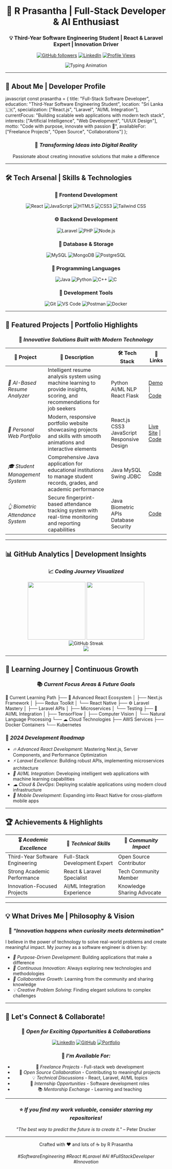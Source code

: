 <div align="center">

# 🚀 R Prasantha | Full-Stack Developer & AI Enthusiast

### 💡 Third-Year Software Engineering Student | React & Laravel Expert | Innovation Driver

[![GitHub followers](https://img.shields.io/github/followers/Prasantha123123?label=Follow%20me&style=for-the-badge&color=0891b2&labelColor=1c1917)](https://github.com/Prasantha123123)
[![LinkedIn](https://img.shields.io/badge/LinkedIn-Connect-0077B5?style=for-the-badge&logo=linkedin&logoColor=white)](https://www.linkedin.com/in/prasantha-raman-8788aa262?utm_source=share&utm_campaign=share_via&utm_content=profile&utm_medium=android_app)
[![Profile Views](https://komarev.com/ghpvc/?username=Prasantha123123&color=0891b2&style=for-the-badge&label=Profile+Views)](https://github.com/Prasantha123123)

<img src="https://readme-typing-svg.herokuapp.com?font=Fira+Code&size=22&pause=1000&color=0891B2&center=true&vCenter=true&width=600&lines=Full-Stack+Developer+%7C+React+%26+Laravel;AI+Enthusiast+%7C+Software+Engineering+Student;Building+Tomorrow's+Digital+Solutions;Passionate+About+Innovation+%26+Clean+Code" alt="Typing Animation" />

</div>

---

## 🎯 About Me | Developer Profile

javascript
const prasantha = {
    title: "Full-Stack Software Developer",
    education: "Third-Year Software Engineering Student",
    location: "Sri Lanka 🇱🇰",
    specialization: ["React.js", "Laravel", "AI/ML Integration"],
    currentFocus: "Building scalable web applications with modern tech stack",
    interests: ["Artificial Intelligence", "Web Development", "UI/UX Design"],
    motto: "Code with purpose, innovate with passion 🚀",
    availableFor: ["Freelance Projects", "Open Source", "Collaborations"]
};


<div align="center">

### 🌟 *Transforming Ideas into Digital Reality*
Passionate about creating innovative solutions that make a difference

</div>

---

## 🛠 Tech Arsenal | Skills & Technologies

<div align="center">

### 🎨 Frontend Development
![React](https://img.shields.io/badge/React-20232A?style=for-the-badge&logo=react&logoColor=61DAFB)
![JavaScript](https://img.shields.io/badge/JavaScript-F7DF1E?style=for-the-badge&logo=javascript&logoColor=black)
![HTML5](https://img.shields.io/badge/HTML5-E34F26?style=for-the-badge&logo=html5&logoColor=white)
![CSS3](https://img.shields.io/badge/CSS3-1572B6?style=for-the-badge&logo=css3&logoColor=white)
![Tailwind CSS](https://img.shields.io/badge/Tailwind_CSS-38B2AC?style=for-the-badge&logo=tailwind-css&logoColor=white)

### ⚙ Backend Development
![Laravel](https://img.shields.io/badge/Laravel-FF2D20?style=for-the-badge&logo=laravel&logoColor=white)
![PHP](https://img.shields.io/badge/PHP-777BB4?style=for-the-badge&logo=php&logoColor=white)
![Node.js](https://img.shields.io/badge/Node.js-43853D?style=for-the-badge&logo=node.js&logoColor=white)

### 💾 Database & Storage
![MySQL](https://img.shields.io/badge/MySQL-4479A1?style=for-the-badge&logo=mysql&logoColor=white)
![MongoDB](https://img.shields.io/badge/MongoDB-4EA94B?style=for-the-badge&logo=mongodb&logoColor=white)
![PostgreSQL](https://img.shields.io/badge/PostgreSQL-316192?style=for-the-badge&logo=postgresql&logoColor=white)

### 🧠 Programming Languages
![Java](https://img.shields.io/badge/Java-ED8B00?style=for-the-badge&logo=openjdk&logoColor=white)
![Python](https://img.shields.io/badge/Python-3776AB?style=for-the-badge&logo=python&logoColor=white)
![C++](https://img.shields.io/badge/C++-00599C?style=for-the-badge&logo=c%2B%2B&logoColor=white)
![C](https://img.shields.io/badge/C-00599C?style=for-the-badge&logo=c&logoColor=white)

### 🔧 Development Tools
![Git](https://img.shields.io/badge/Git-F05032?style=for-the-badge&logo=git&logoColor=white)
![VS Code](https://img.shields.io/badge/VS%20Code-007ACC?style=for-the-badge&logo=visual-studio-code&logoColor=white)
![Postman](https://img.shields.io/badge/Postman-FF6C37?style=for-the-badge&logo=postman&logoColor=white)
![Docker](https://img.shields.io/badge/Docker-2496ED?style=for-the-badge&logo=docker&logoColor=white)

</div>

---

## 🚀 Featured Projects | Portfolio Highlights

<div align="center">

### 🌟 *Innovative Solutions Built with Modern Technology*

</div>

| 🎯 Project | 📝 Description | 🛠 Tech Stack | 🔗 Links |
|------------|----------------|----------------|----------|
| *🤖 AI-Based Resume Analyzer* | Intelligent resume analysis system using machine learning to provide insights, scoring, and recommendations for job seekers | Python AI/ML NLP React Flask | [Demo](https://aipoweredresumeanalyzer.netlify.app/) \| [Code](https://github.com/Prasantha123123/AiPoweredResumeAnalyzer) |
| *💼 Personal Web Portfolio* | Modern, responsive portfolio website showcasing projects and skills with smooth animations and interactive elements | React.js CSS3 JavaScript Responsive Design | [Live Site](https://prasantha.netlify.app/) \| [Code](https://github.com/Prasantha123123/WebPortfolioPrasantha) |
| *🎓 Student Management System* | Comprehensive Java application for educational institutions to manage student records, grades, and academic performance | Java MySQL Swing JDBC | [Code](https://github.com/Prasantha123123/Student-Management-System) |
| *👆 Biometric Attendance System* | Secure fingerprint-based attendance tracking system with real-time monitoring and reporting capabilities | Java Biometric APIs Database Security | [Code](#) |

---

## 📊 GitHub Analytics | Development Insights

<div align="center">

### 📈 *Coding Journey Visualized*

<img height="180em" src="https://github-readme-stats.vercel.app/api?username=Prasantha123123&show_icons=true&theme=react&include_all_commits=true&count_private=true&hide_border=true&bg_color=0D1117&title_color=58A6FF&icon_color=1F6FEB&text_color=C9D1D9"/>
<img height="180em" src="https://github-readme-stats.vercel.app/api/top-langs/?username=Prasantha123123&layout=compact&langs_count=8&theme=react&hide_border=true&bg_color=0D1117&title_color=58A6FF&text_color=C9D1D9"/>

</div>

<div align="center">
  <img src="https://github-readme-streak-stats.herokuapp.com/?user=Prasantha123123&theme=react&hide_border=true&background=0D1117&stroke=58A6FF&ring=58A6FF&fire=FF6B6B&currStreakLabel=C9D1D9" alt="GitHub Streak" />
</div>

<div align="center">
  <img src="https://github-readme-activity-graph.vercel.app/graph?username=Prasantha123123&theme=react-dark&bg_color=0D1117&color=58A6FF&line=1F6FEB&point=FF6B6B&area=true&hide_border=true" />
</div>

---

## 🎯 Learning Journey | Continuous Growth

<div align="center">

### 📚 *Current Focus Areas & Future Goals*

</div>


🎯 Current Learning Path
├── 🎨 Advanced React Ecosystem
│   ├── Next.js Framework
│   ├── Redux Toolkit
│   └── React Native
├── ⚙ Laravel Mastery
│   ├── Laravel APIs
│   ├── Microservices
│   └── Testing
├── 🤖 AI/ML Integration
│   ├── TensorFlow
│   ├── Computer Vision
│   └── Natural Language Processing
└── ☁ Cloud Technologies
    ├── AWS Services
    ├── Docker Containers
    └── Kubernetes


### 🚀 *2024 Development Roadmap*

- *🔥 Advanced React Development*: Mastering Next.js, Server Components, and Performance Optimization
- *⚡ Laravel Excellence*: Building robust APIs, implementing microservices architecture
- *🤖 AI/ML Integration*: Developing intelligent web applications with machine learning capabilities
- *☁ Cloud & DevOps*: Deploying scalable applications using modern cloud infrastructure
- *📱 Mobile Development*: Expanding into React Native for cross-platform mobile apps

---

## 🏆 Achievements & Highlights

<div align="center">

| 🎖 *Academic Excellence* | 🚀 *Technical Skills* | 🤝 *Community Impact* |
|----------------------------|-------------------------|-------------------------|
| Third-Year Software Engineering | Full-Stack Development Expert | Open Source Contributor |
| Strong Academic Performance | React & Laravel Specialist | Tech Community Member |
| Innovation-Focused Projects | AI/ML Integration Experience | Knowledge Sharing Advocate |

</div>

---

## 💡 What Drives Me | Philosophy & Vision

<div align="center">

### 🌟 *"Innovation happens when curiosity meets determination"*

</div>

I believe in the power of technology to solve real-world problems and create meaningful impact. My journey as a software engineer is driven by:

- *🎯 Purpose-Driven Development*: Building applications that make a difference
- *🚀 Continuous Innovation*: Always exploring new technologies and methodologies  
- *🤝 Collaborative Growth*: Learning from the community and sharing knowledge
- *💡 Creative Problem Solving*: Finding elegant solutions to complex challenges

---

## 🤝 Let's Connect & Collaborate!

<div align="center">

### 💬 *Open for Exciting Opportunities & Collaborations*

[![LinkedIn](https://img.shields.io/badge/LinkedIn-Professional%20Network-0077B5?style=for-the-badge&logo=linkedin&logoColor=white)](https://www.linkedin.com/in/prasantha-raman-8788aa262?utm_source=share&utm_campaign=share_via&utm_content=profile&utm_medium=android_app)
[![GitHub](https://img.shields.io/badge/GitHub-Follow%20My%20Journey-181717?style=for-the-badge&logo=github&logoColor=white)](https://github.com/Prasantha123123)
[![Portfolio](https://img.shields.io/badge/Portfolio-View%20My%20Work-FF5722?style=for-the-badge&logo=google-chrome&logoColor=white)](#)

### 🚀 *I'm Available For:*
- 💼 *Freelance Projects* - Full-stack web development
- 🤝 *Open Source Collaboration* - Contributing to meaningful projects  
- 💡 *Technical Discussions* - React, Laravel, AI/ML topics
- 🎯 *Internship Opportunities* - Software development roles
- 📚 *Mentorship Exchange* - Learning and teaching

</div>

---

<div align="center">

### ⭐ *If you find my work valuable, consider starring my repositories!*

*"The best way to predict the future is to create it."* – Peter Drucker

---

Crafted with ❤ and lots of ☕ by R Prasantha

*#SoftwareEngineering #React #Laravel #AI #FullStackDeveloper #Innovation*

</div>
